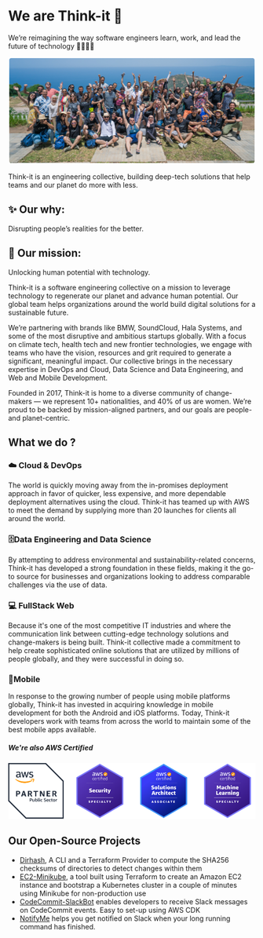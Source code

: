 # We are Think-it 👋

We’re reimagining the way software engineers learn, work, and lead the future of technology 👩‍💻👨‍💻

![Collective](https://github.com/Think-iT-Labs/.github/raw/main/profile/assets/collective.png)

Think-it is an engineering collective, building deep-tech solutions that help teams and our planet do more with less.

## ✨ Our why:

Disrupting people’s realities for the better.


## 🚀 Our mission:

Unlocking human potential with technology.

Think-it is a software engineering collective on a mission to leverage technology to regenerate our planet and advance human potential. Our global team helps organizations around the world build digital solutions for a sustainable future.

We’re partnering with brands like BMW, SoundCloud, Hala Systems, and some of the most disruptive and ambitious startups globally. With a focus on climate tech, health tech and new frontier technologies, we engage with teams who have the vision, resources and grit required to generate a significant, meaningful impact. Our collective brings in the necessary expertise in DevOps and Cloud, Data Science and Data Engineering, and Web and Mobile Development.

Founded in 2017, Think-it is home to a diverse community of change-makers — we represent 10+ nationalities, and 40% of us are women. We’re proud to be backed by mission-aligned partners, and our goals are people- and planet-centric.



##  What we do ?
### **☁️ Cloud & DevOps** 
  The world is quickly moving away from the in-promises deployment approach in favor of quicker, less expensive, and more dependable deployment alternatives using the cloud. Think-it has teamed up with AWS to meet the demand by supplying more than 20 launches for clients all around the world. 
### **🗄Data Engineering and Data Science**
By attempting to address environmental and sustainability-related concerns, Think-it has developed a strong foundation in these fields, making it the go-to source for businesses and organizations looking to address comparable challenges via the use of data. 

### **💻 FullStack Web**
Because it's one of the most competitive IT industries and where the communication link between cutting-edge technology solutions and change-makers is being built. Think-it collective made a commitment to help create sophisticated online solutions that are utilized by millions of people globally, and they were successful in doing so. 

### **📱Mobile**
In response to the growing number of people using mobile platforms globally, Think-it has invested in acquiring knowledge in mobile development for both the Android and iOS platforms. Today, Think-it developers work with teams from across the world to maintain some of the best mobile apps available.


##### **We're also AWS Certified**
![aws-certifications](https://github.com/Think-iT-Labs/.github/raw/main/profile/assets/aws-certifications.drawio.png)

## Our Open-Source Projects
- [Dirhash](Think-iT-Labs/dirhash), A CLI and a Terraform Provider to compute the SHA256 checksums of directories to detect changes within them
- [EC2-Minikube](Think-iT-Labs/ec2-minikube), a tool built using Terraform to create an Amazon EC2 instance and bootstrap a Kubernetes cluster in a couple of minutes using Minikube for non-production use
- [CodeCommit-SlackBot](Think-iT-Labs/CodeCommit-Slackbot) enables developers to receive Slack messages on CodeCommit events. Easy to set-up using AWS CDK
- [NotifyMe](Think-iT-Labs/notifyme) helps you get notified on Slack when your long running command has finished.
